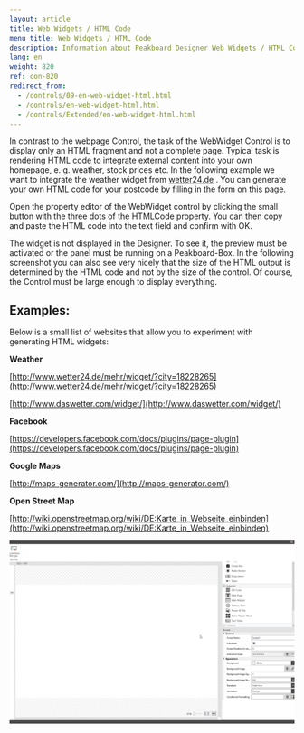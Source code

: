 ```yaml
---
layout: article
title: Web Widgets / HTML Code
menu_title: Web Widgets / HTML Code
description: Information about Peakboard Designer Web Widgets / HTML Code Control.
lang: en
weight: 820
ref: con-820
redirect_from:
  - /controls/09-en-web-widget-html.html
  - /controls/en-web-widget-html.html
  - /controls/Extended/en-web-widget-html.html
---
```


In contrast to the webpage Control, the task of the WebWidget Control is to display only an HTML fragment and not a complete page. Typical task is rendering HTML code to integrate external content into your own homepage, e. g. weather, stock prices etc. In the following example we want to integrate the weather widget from [wetter24.de](http://www.wetter24.de/) . You can generate your own HTML code for your postcode by filling in the form on this page.

Open the property editor of the WebWidget control by clicking the small button with the three dots of the HTMLCode property. You can then copy and paste the HTML code into the text field and confirm with OK.

The widget is not displayed in the Designer. To see it, the preview must be activated or the panel must be running on a Peakboard-Box. In the following screenshot you can also see very nicely that the size of the HTML output is determined by the HTML code and not by the size of the control. Of course, the Control must be large enough to display everything.



## Examples:

Below is a small list of websites that allow you to experiment with generating HTML widgets:

**Weather**

[http://www.wetter24.de/mehr/widget/?city=18228265](http://www.wetter24.de/mehr/widget/?city=18228265)

[http://www.daswetter.com/widget/](http://www.daswetter.com/widget/)

**Facebook**

[https://developers.facebook.com/docs/plugins/page-plugin](https://developers.facebook.com/docs/plugins/page-plugin)

**Google Maps**

[http://maps-generator.com/](http://maps-generator.com/)

**Open Street Map**

[http://wiki.openstreetmap.org/wiki/DE:Karte_in_Webseite_einbinden](http://wiki.openstreetmap.org/wiki/DE:Karte_in_Webseite_einbinden)

![image_1](/assets/images/Controls/Web-Widget/webwidget01.gif)